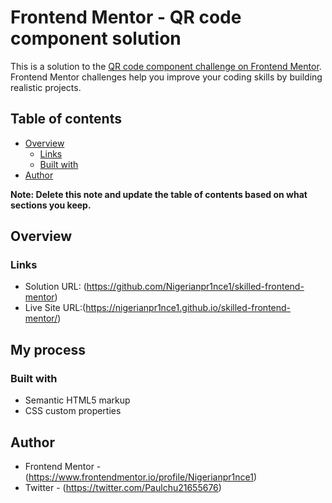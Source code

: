 # Frontend Mentor - QR code component solution

This is a solution to the [QR code component challenge on Frontend Mentor](https://www.frontendmentor.io/challenges/qr-code-component-iux_sIO_H). Frontend Mentor challenges help you improve your coding skills by building realistic projects. 

## Table of contents

- [Overview](#overview)
  - [Links](#links)
  - [Built with](#built-with)
- [Author](#author)

**Note: Delete this note and update the table of contents based on what sections you keep.**

## Overview



### Links

- Solution URL: (https://github.com/Nigerianpr1nce1/skilled-frontend-mentor)
- Live Site URL:(https://nigerianpr1nce1.github.io/skilled-frontend-mentor/)

## My process

### Built with

- Semantic HTML5 markup
- CSS custom properties

## Author


- Frontend Mentor - (https://www.frontendmentor.io/profile/Nigerianpr1nce1)
- Twitter - (https://twitter.com/Paulchu21655676)